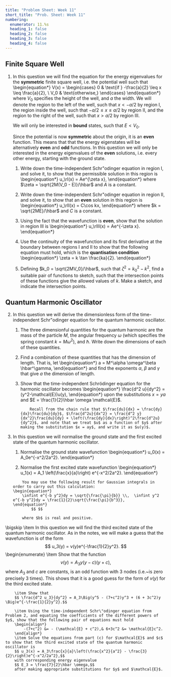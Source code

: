 ```yaml
---
title: "Problem Sheet: Week 11"
short_title: "Prob. Sheet: Week 11"
numbering:
  enumerator: 11.%s
  heading_1: false
  heading_2: false
  heading_3: false
  heading_4: false
---
```


## Finite Square Well

1. In this question we will find the equation for the energy eigenvalues for the **symmetric** finite square well, i.e. the potential well such that
	\begin{equation*} V(x) = \begin{cases} 0 & \text{if } -\frac{a}{2} \leq x \leq \frac{a}{2}, \\
		V_0 & \text{otherwise,}
	\end{cases}
    \end{equation*}
	where $V_0$ specifies the height of the well, and $a$ the width. We will denote the region to the left of the well, such that $x < -a/2$ by region I, the region inside the well, such that $-a/2 \leq x \leq a/2$ by region II, and the region to the right of the well, such that $x > a/2$ by region III. 
	
	We will only be interested in **bound** states, such that $E < V_0$. 
	
	Since the potential is now **symmetric** about the origin, it is an **even** function. This means that that the energy eigenstates will be alternatively **even** and **odd** functions. In this question we will only be interested in the energy eigenvalues of the **even** solutions, i.e. every other energy, starting with the ground state.

	1. Write down the time-independent Schr\"odinger equation in region I, and solve it, to show that the permissible solution in this region is
		\begin{equation*}
        u_\rI(x) = Ae^{\zeta x},
        \end{equation*} 
		where $\zeta = \sqrt{2M(V_0 - E)}/\hbar$ and $A$ is a constant.

	2. Write down the time-independent Schr\"odinger equation in region II, and solve it, to show that an **even** solution in this region is
		\begin{equation*}
        u_\rII(x) = C\cos kx,
        \end{equation*} 
		where $k = \sqrt{2ME}/\hbar$ and $C$ is a constant.

	3. Using the fact that the wavefunction is **even**, show that the solution in region III is
		\begin{equation*}
        u_\rIII(x) = Ae^{-\zeta x}.
        \end{equation*} 
		
	4. Use the continuity of the wavefunction and its first derivative at the boundary between regions I and II to show that the following equation must hold, which is the **quantisation condition**
	    \begin{equation*}
    \zeta = k \tan \frac{ka}{2}.
        \end{equation*}

	5. Defining $k_0 = \sqrt{2MV_0}/\hbar$, such that $\zeta^2 = k_0^2 - k^2$, find a suitable pair of functions to sketch, such that the intersection points of these functions give the allowed values of $k$. Make a sketch, and indicate the intersection points. 

## Quantum Harmonic Oscillator

2.  In this question we will derive the dimensionless form of the time-independent Schr\"odinger equation for the quantum harmonic oscillator.
	1. The three dimensionful quantities for the quantum harmonic are the mass of the particle $M$, the angular frequency $\omega$ (which specifies the spring constant $k = M\omega^2$), and $\hbar$. Write down the dimensions of each of these quantities.

	2. Find a combination of these quantities that has the dimension of length.  That is, let 
		\begin{equation*} a = M^\alpha \omega^\beta \hbar^\gamma,
        \end{equation*}
		and find the exponents $\alpha$, $\beta$ and $\gamma$ that give $a$ the dimension of length. 

	3. Show that the time-independent Schrödinger equation for the harmonic oscillator becomes
		\begin{equation*}
         \frac{d^2 u}{dy^2} = (y^2-\mathcal{E})u(y),
        \end{equation*} 
		upon the substitutions $x = ya$ and $E = \frac{1}{2}\hbar \omega \mathcal{E}$.
		
		```{note} Hint
            Recall from the chain rule that $\frac{du}{dx} = \frac{dy}{dx}\frac{du}{dy}$, $\frac{d^2u}{dx^2} = \frac{d^2 y}{dx^2}\frac{du}{dy} + \left(\frac{dy}{dx}\right)^2\frac{d^2u}{dy^2}$, and note that we treat $u$ as a function of $y$ after making the substitution $x = ay$, and write it as $u(y)$.
        ```

3. In this question we will normalise the ground state and the first excited state of the quantum harmonic oscillator. 
	1. Normalise the ground state wavefunction 
    \begin{equation*}
        u_0(x) = A_0e^{-x^2/2a^2}.
    \end{equation*}

	2. Normalise the first excited state wavefunction 
    \begin{equation*}
    u_1(x) = A_1 \left(\frac{x}{a}\right) e^{-x^2/2a^2}.
    \end{equation*} 
	
	```{note} Hint
        You may use the following result for Gaussian integrals in order to carry out this calculation:
	\begin{equation*}
        \infint e^{-b y^2}dy = \sqrt{\frac{\pi}{b}} \\,  \infint y^2 e^{-b y^2}dy = \frac{1}{2}\sqrt{\frac{\pi}{b^3}},
    \end{equation*}
            $$ $$
		    
		where $b$ is real and positive. 
    ```
\bigskip
	\item In this question we will find the third excited state of the quantum harmonic oscillator. As in the notes, we will make a guess that the wavefunction is of the form $$ u_3(y) = v(y)e^{-\frac{1}{2}y^2}. $$
	\begin{enumerate}
		\item Show that the function $$ v(y) = A_3y(y-c)(y+c), $$ where $A_3$ and $c$ are constants, is an odd function with 3 nodes (i.e.~is zero precisely 3 times). This shows that it is a good guess for the form of $v(y)$ for the third excited state.

		\item Show that
		$$ \frac{d^2 u_3}{dy^2} = A_3\Big(y^5 - (7+c^2)y^3 + (6 + 3c^2)y \Big)e^{-\frac{1}{2}y^2}.$$

		\item Using the time-independent Schr\"odinger equation from Problem 2, and equating the coefficients of the different powers of $y$, show that the following pair of equations must hold
		\begin{align*}
			-(7+c^2) &= - (\mathcal{E} + c^2),& 6+3c^2 &= \mathcal{E}c^2.
		\end{align*}
		\item Solve the equations from part (c) for $\mathcal{E}$ and $c$ to show that the third excited state of the quantum harmonic oscillator is
		$$ u_3(x) = A_3\frac{x}{a}\left(\frac{x^2}{a^2} - \frac{3}{2}\right)e^{-x^2/2a^2},$$
		with corresponding energy eigenvalue
		$$ E_3 = \frac{7}{2}\hbar \omega,$$
		after making appropriate substitutions for $y$ and $\mathcal{E}$. 
